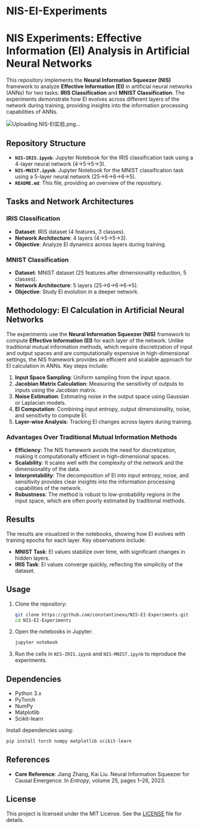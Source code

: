 # NIS-EI-Experiments

# NIS Experiments: Effective Information (EI) Analysis in Artificial Neural Networks

This repository implements the **Neural Information Squeezer (NIS)** framework to analyze **Effective Information (EI)** in artificial neural networks (ANNs) for two tasks: **IRIS Classification** and **MNIST Classification**. The experiments demonstrate how EI evolves across different layers of the network during training, providing insights into the information processing capabilities of ANNs.

![Uploading NIS-EI实验.png…]()

## Repository Structure

- **`NIS-IRIS.ipynb`**: Jupyter Notebook for the IRIS classification task using a 4-layer neural network (4→5→5→3).
- **`NIS-MNIST.ipynb`**: Jupyter Notebook for the MNIST classification task using a 5-layer neural network (25→6→6→6→5).
- **`README.md`**: This file, providing an overview of the repository.

## Tasks and Network Architectures

### IRIS Classification
- **Dataset**: IRIS dataset (4 features, 3 classes).
- **Network Architecture**: 4 layers (4→5→5→3).
- **Objective**: Analyze EI dynamics across layers during training.

### MNIST Classification
- **Dataset**: MNIST dataset (25 features after dimensionality reduction, 5 classes).
- **Network Architecture**: 5 layers (25→6→6→6→5).
- **Objective**: Study EI evolution in a deeper network.

## Methodology: EI Calculation in Artificial Neural Networks

The experiments use the **Neural Information Squeezer (NIS)** framework to compute **Effective Information (EI)** for each layer of the network. Unlike traditional mutual information methods, which require discretization of input and output spaces and are computationally expensive in high-dimensional settings, the NIS framework provides an efficient and scalable approach for EI calculation in ANNs. Key steps include:

1. **Input Space Sampling**: Uniform sampling from the input space.
2. **Jacobian Matrix Calculation**: Measuring the sensitivity of outputs to inputs using the Jacobian matrix.
3. **Noise Estimation**: Estimating noise in the output space using Gaussian or Laplacian models.
4. **EI Computation**: Combining input entropy, output dimensionality, noise, and sensitivity to compute EI.
5. **Layer-wise Analysis**: Tracking EI changes across layers during training.

### Advantages Over Traditional Mutual Information Methods
- **Efficiency**: The NIS framework avoids the need for discretization, making it computationally efficient in high-dimensional spaces.
- **Scalability**: It scales well with the complexity of the network and the dimensionality of the data.
- **Interpretability**: The decomposition of EI into input entropy, noise, and sensitivity provides clear insights into the information processing capabilities of the network.
- **Robustness**: The method is robust to low-probability regions in the input space, which are often poorly estimated by traditional methods.

## Results

The results are visualized in the notebooks, showing how EI evolves with training epochs for each layer. Key observations include:
- **MNIST Task**: EI values stabilize over time, with significant changes in hidden layers.
- **IRIS Task**: EI values converge quickly, reflecting the simplicity of the dataset.

## Usage

1. Clone the repository:
   ```bash
   git clone https://github.com/constantinexu/NIS-EI-Experiments.git
   cd NIS-EI-Experiments
   ```
2. Open the notebooks in Jupyter:
   ```bash
   jupyter notebook
   ```
3. Run the cells in `NIS-IRIS.ipynb` and `NIS-MNIST.ipynb` to reproduce the experiments.

## Dependencies

- Python 3.x
- PyTorch
- NumPy
- Matplotlib
- Scikit-learn

Install dependencies using:
```bash
pip install torch numpy matplotlib scikit-learn
```

## References

- **Core Reference**: Jiang Zhang, Kai Liu. Neural Information Squeezer for Causal Emergence. In *Entropy*, volume 25, pages 1–26, 2023.

## License

This project is licensed under the MIT License. See the [LICENSE](LICENSE) file for details.
